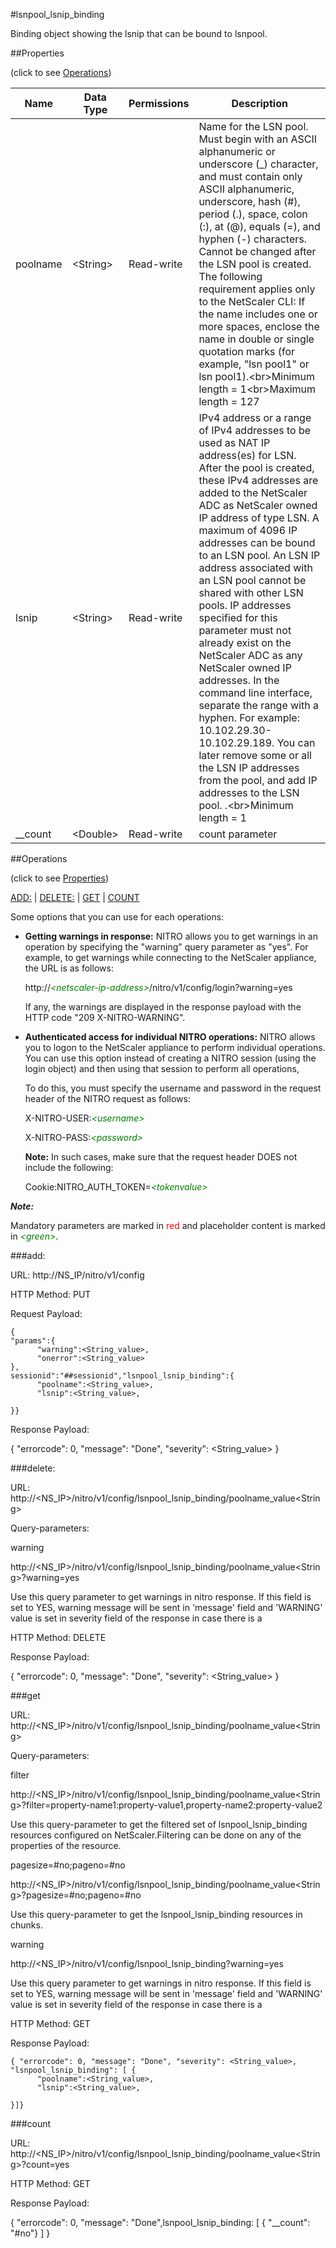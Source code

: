 #lsnpool_lsnip_binding

Binding object showing the lsnip that can be bound to lsnpool.


##Properties 
<span>(click to see [Operations](#operations))</span>


<table><thead><tr><th>Name</th><th> Data Type</th><th> Permissions</th><th>Description</th></tr></thead><tbody><tr><td>poolname</td><td>&lt;String></td><td>Read-write</td><td>Name for the LSN pool. Must begin with an ASCII alphanumeric or underscore (_) character, and must contain only ASCII alphanumeric, underscore, hash (#), period (.), space, colon (:), at (@), equals (=), and hyphen (-) characters. Cannot be changed after the LSN pool is created. The following requirement applies only to the NetScaler CLI: If the name includes one or more spaces, enclose the name in double or single quotation marks (for example, "lsn pool1" or lsn pool1).&lt;br>Minimum length = 1&lt;br>Maximum length = 127</td><tr><tr><td>lsnip</td><td>&lt;String></td><td>Read-write</td><td>IPv4 address or a range of IPv4 addresses to be used as NAT IP address(es) for LSN. After the pool is created, these IPv4 addresses are added to the NetScaler ADC as NetScaler owned IP address of type LSN. A maximum of 4096 IP addresses can be bound to an LSN pool. An LSN IP address associated with an LSN pool cannot be shared with other LSN pools. IP addresses specified for this parameter must not already exist on the NetScaler ADC as any NetScaler owned IP addresses. In the command line interface, separate the range with a hyphen. For example: 10.102.29.30-10.102.29.189. You can later remove some or all the LSN IP addresses from the pool, and add IP addresses to the LSN pool. .&lt;br>Minimum length = 1</td><tr><tr><td>__count</td><td>&lt;Double></td><td>Read-write</td><td>count parameter</td><tr></tbody></table>
##Operations 
<span>(click to see [Properties](#properties))</span>


[ADD:](#add:) | [DELETE:](#delete:) | [GET](#get) | [COUNT](#count)


Some options that you can use for each operations:
<ul><li><p><b>Getting warnings in response:</b> NITRO allows you to get warnings in an operation by specifying the "warning" query parameter as "yes". For example, to get warnings while connecting to the NetScaler appliance, the URL is as follows:</p><p>http://<span style="color:green;font-style:italic;">&lt;netscaler-ip-address&gt;</span>/nitro/v1/config/login?warning=yes</p><p>If any, the warnings are displayed in the response payload with the HTTP code "209 X-NITRO-WARNING".</p></li><li><p><b>Authenticated access for individual NITRO operations:</b> NITRO allows you to logon to the NetScaler appliance to perform individual operations. You can use this option instead of creating a NITRO session (using the login object) and then using that session to perform all operations,</p><p>To do this, you must specify the username and password in the request header of the NITRO request as follows:</p><p>X-NITRO-USER:<span style="color:green;font-style:italic;">&lt;username&gt;</span></p><p>X-NITRO-PASS:<span style="color:green;font-style:italic;">&lt;password&gt;</span></p><p><b>Note:</b> In such cases, make sure that the request header DOES not include the following:</p><p>Cookie:NITRO_AUTH_TOKEN=<span style="color:green;font-style:italic;">&lt;tokenvalue&gt;</span></p></li></ul>



***Note:*** 
Mandatory parameters are marked in <span style="color:#FF0000;">red</span> and placeholder content is marked in <span style="color:green;font-style:italic">&lt;green&gt;</span>.

###add:



URL: http://NS_IP/nitro/v1/config
HTTP Method: PUT
Request Payload: ```{"params":{      "warning":<String_value>,      "onerror":<String_value>},sessionid":"##sessionid","lsnpool_lsnip_binding":{      "poolname":<String_value>,      "lsnip":<String_value>,}}```
Response Payload: 
{ "errorcode": 0, "message": "Done", "severity": <String_value> }


###delete:



URL: http://&lt;NS_IP&gt;/nitro/v1/config/lsnpool_lsnip_binding/poolname_value&lt;String&gt;
Query-parameters:
warning
http://&lt;NS_IP&gt;/nitro/v1/config/lsnpool_lsnip_binding/poolname_value&lt;String&gt;?warning=yes
Use this query parameter to get warnings in nitro response. If this field is set to YES, warning message will be sent in 'message' field and 'WARNING' value is set in severity field of the response in case there is a



HTTP Method: DELETE
Response Payload: 
{ "errorcode": 0, "message": "Done", "severity": <String_value> }


###get



URL: http://&lt;NS_IP&gt;/nitro/v1/config/lsnpool_lsnip_binding/poolname_value&lt;String&gt;
Query-parameters:
filter
http://&lt;NS_IP&gt;/nitro/v1/config/lsnpool_lsnip_binding/poolname_value&lt;String&gt;?filter=property-name1:property-value1,property-name2:property-value2
Use this query-parameter to get the filtered set of lsnpool_lsnip_binding resources configured on NetScaler.Filtering can be done on any of the properties of the resource.


pagesize=#no;pageno=#no
http://&lt;NS_IP&gt;/nitro/v1/config/lsnpool_lsnip_binding/poolname_value&lt;String&gt;?pagesize=#no;pageno=#no
Use this query-parameter to get the lsnpool_lsnip_binding resources in chunks.


warning
http://&lt;NS_IP&gt;/nitro/v1/config/lsnpool_lsnip_binding?warning=yes
Use this query parameter to get warnings in nitro response. If this field is set to YES, warning message will be sent in 'message' field and 'WARNING' value is set in severity field of the response in case there is a



HTTP Method: GET
Response Payload: ```{ "errorcode": 0, "message": "Done", "severity": <String_value>, "lsnpool_lsnip_binding": [ {      "poolname":<String_value>,      "lsnip":<String_value>,}]}```



###count



URL: http://&lt;NS_IP&gt;/nitro/v1/config/lsnpool_lsnip_binding/poolname_value&lt;String&gt;?count=yes
HTTP Method: GET
Response Payload: 
{ "errorcode": 0, "message": "Done",lsnpool_lsnip_binding: [ { "__count": "#no"} ] }


